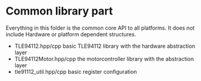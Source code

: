 # Common library part

Everything in this folder is the common core API to all platforms. It does not 
include Hardware or platform dependent structures.

* TLE94112.hpp/cpp basic TLE94112 library with the hardware abstraction layer
* TLE94112Motor.hpp/cpp the motorcontroller library with the abstraction layer
* tle91112_util.hpp/cpp basic register configuration